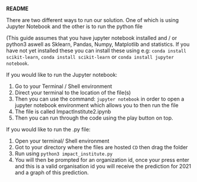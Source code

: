 **README**

There are two different ways to run our solution. One of which is using Jupyter Notebook and the other is to run the python file 

(This guide assumes that you have jupyter notebook installed and / or python3
aswell as Sklearn, Pandas, Numpy, Matplotlib and statistics. If you have not yet installed these you can install these using e.g:  `conda install scikit-learn`, `conda install scikit-learn` or  `conda install jupyter notebook`.



If you would like to run the Jupyter notebook:
1. Go to your Terminal / Shell environment
2. Direct your terminal to the location of the file(s)
3. Then you can use the command:  `jupyter notebook`  in order to open a jupyter notebook environment which allows you to then run the file
4. The file is called ImpactInstitute2.ipynb
5. Then you can run through the code using the play button on top.

If you would like to run the .py file:
1. Open your terminal/ Shell environment
2. Got to your directory where the files are hosted `CD` then drag the folder
3. Run using `python3 impact_institute.py`
4. You will then be prompted for an organization id, once your press enter and this is a valid organisation id you will receive the prediction for 2021 and a graph of this prediction. 


